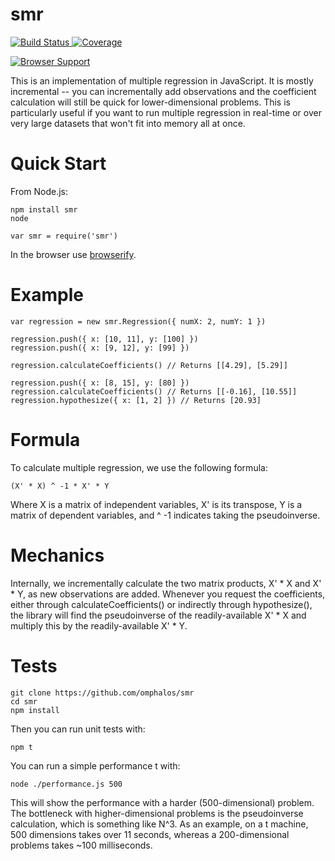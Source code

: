 smr
===

[![Build Status](https://secure.travis-ci.org/omphalos/smr.png)
](http://travis-ci.org/omphalos/smr)
[![Coverage](https://coveralls.io/repos/omphalos/smr/badge.svg)
](https://coveralls.io/github/omphalos/smr)

[![Browser Support](https://saucelabs.com/browser-matrix/omphalos_smr.svg)
](https://saucelabs.com/u/omphalos_smr)

This is an implementation of multiple regression in JavaScript.
It is mostly incremental --
you can incrementally add observations
and the coefficient calculation will still be quick
for lower-dimensional problems.
This is particularly useful if you want to run multiple regression in real-time
or over very large datasets that won't fit into memory all at once.

# Quick Start

From Node.js:

    npm install smr
    node

    var smr = require('smr')

In the browser use [browserify](https://github.com/substack/node-browserify).

# Example

    var regression = new smr.Regression({ numX: 2, numY: 1 })

    regression.push({ x: [10, 11], y: [100] })
    regression.push({ x: [9, 12], y: [99] })

    regression.calculateCoefficients() // Returns [[4.29], [5.29]]

    regression.push({ x: [8, 15], y: [80] })
    regression.calculateCoefficients() // Returns [[-0.16], [10.55]]
    regression.hypothesize({ x: [1, 2] }) // Returns [20.93]

# Formula

To calculate multiple regression, we use the following formula:

    (X' * X) ^ -1 * X' * Y

Where X is a matrix of independent variables,
X' is its transpose,
Y is a matrix of dependent variables,
and ^ -1 indicates taking the pseudoinverse.

# Mechanics

Internally,
we incrementally calculate the two matrix products,
X' * X and X' * Y, as new observations are added.
Whenever you request the coefficients, either through calculateCoefficients()
or indirectly through hypothesize(),
the library will find the pseudoinverse of the readily-available X' * X
and multiply this by the readily-available X' * Y.

# Tests

    git clone https://github.com/omphalos/smr
    cd smr
    npm install

Then you can run unit tests with:

    npm t

You can run a simple performance t with:

    node ./performance.js 500

This will show the performance with a harder (500-dimensional) problem.  The bottleneck with higher-dimensional problems is the pseudoinverse calculation, which is something like N^3.  As an example, on a t machine, 500 dimensions takes over 11 seconds, whereas a 200-dimensional problems takes ~100 milliseconds.
